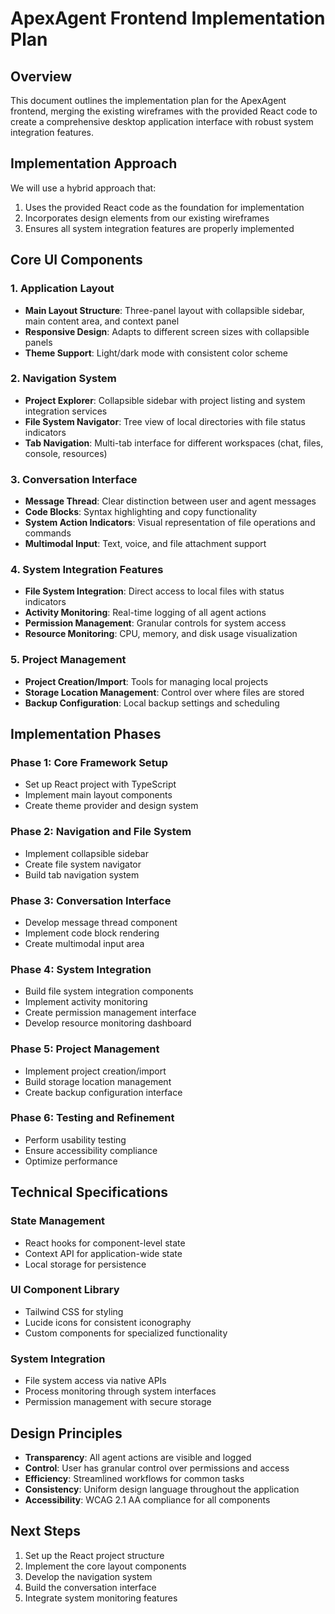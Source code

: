 # ApexAgent Frontend Implementation Plan

## Overview
This document outlines the implementation plan for the ApexAgent frontend, merging the existing wireframes with the provided React code to create a comprehensive desktop application interface with robust system integration features.

## Implementation Approach
We will use a hybrid approach that:
1. Uses the provided React code as the foundation for implementation
2. Incorporates design elements from our existing wireframes
3. Ensures all system integration features are properly implemented

## Core UI Components

### 1. Application Layout
- **Main Layout Structure**: Three-panel layout with collapsible sidebar, main content area, and context panel
- **Responsive Design**: Adapts to different screen sizes with collapsible panels
- **Theme Support**: Light/dark mode with consistent color scheme

### 2. Navigation System
- **Project Explorer**: Collapsible sidebar with project listing and system integration services
- **File System Navigator**: Tree view of local directories with file status indicators
- **Tab Navigation**: Multi-tab interface for different workspaces (chat, files, console, resources)

### 3. Conversation Interface
- **Message Thread**: Clear distinction between user and agent messages
- **Code Blocks**: Syntax highlighting and copy functionality
- **System Action Indicators**: Visual representation of file operations and commands
- **Multimodal Input**: Text, voice, and file attachment support

### 4. System Integration Features
- **File System Integration**: Direct access to local files with status indicators
- **Activity Monitoring**: Real-time logging of all agent actions
- **Permission Management**: Granular controls for system access
- **Resource Monitoring**: CPU, memory, and disk usage visualization

### 5. Project Management
- **Project Creation/Import**: Tools for managing local projects
- **Storage Location Management**: Control over where files are stored
- **Backup Configuration**: Local backup settings and scheduling

## Implementation Phases

### Phase 1: Core Framework Setup
- Set up React project with TypeScript
- Implement main layout components
- Create theme provider and design system

### Phase 2: Navigation and File System
- Implement collapsible sidebar
- Create file system navigator
- Build tab navigation system

### Phase 3: Conversation Interface
- Develop message thread component
- Implement code block rendering
- Create multimodal input area

### Phase 4: System Integration
- Build file system integration components
- Implement activity monitoring
- Create permission management interface
- Develop resource monitoring dashboard

### Phase 5: Project Management
- Implement project creation/import
- Build storage location management
- Create backup configuration interface

### Phase 6: Testing and Refinement
- Perform usability testing
- Ensure accessibility compliance
- Optimize performance

## Technical Specifications

### State Management
- React hooks for component-level state
- Context API for application-wide state
- Local storage for persistence

### UI Component Library
- Tailwind CSS for styling
- Lucide icons for consistent iconography
- Custom components for specialized functionality

### System Integration
- File system access via native APIs
- Process monitoring through system interfaces
- Permission management with secure storage

## Design Principles
- **Transparency**: All agent actions are visible and logged
- **Control**: User has granular control over permissions and access
- **Efficiency**: Streamlined workflows for common tasks
- **Consistency**: Uniform design language throughout the application
- **Accessibility**: WCAG 2.1 AA compliance for all components

## Next Steps
1. Set up the React project structure
2. Implement the core layout components
3. Develop the navigation system
4. Build the conversation interface
5. Integrate system monitoring features
